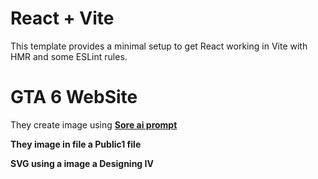 # React + Vite

This template provides a minimal setup to get React working in Vite with HMR and some ESLint rules.

#  GTA 6 WebSite

They create image using <a href="https://openai.com/sora"><b>Sore ai prompt<b></a>

They image in file a Public1 file

<b>SVG</b> using a image a Designing IV